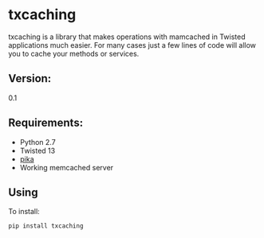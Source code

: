 
txcaching
=====

txcaching is a library that makes operations with mamcached in Twisted applications much easier.
For many cases just a few lines of code will allow you to cache your methods or services.

Version:
-------
0.1

Requirements:
-------------
* Python 2.7
* Twisted 13
* [pika](https://pypi.python.org/pypi/pika)
* Working memcached server


Using
----

To install:
```
pip install txcaching
```
